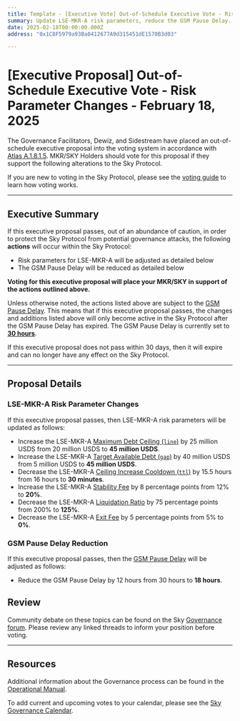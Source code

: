 ```yaml
---
title: Template - [Executive Vote] Out-of-Schedule Executive Vote - Risk Parameter Changes - February 18, 2025
summary: Update LSE-MKR-A risk parameters, reduce the GSM Pause Delay.
date: 2025-02-18T00:00:00.000Z
address: "0x1C8F5979a93Ba0412677A9d315451dE1570B3d03"

---
```

# [Executive Proposal] Out-of-Schedule Executive Vote - Risk Parameter Changes - February 18, 2025

The Governance Facilitators, Dewiz, and Sidestream have placed an out-of-schedule executive proposal into the voting system in accordance with [Atlas A.1.8.1.5](https://sky-atlas.powerhouse.io/A.1.8.1.5_Emergency_Response_Process_Definition/6a7b1a06-a34b-403e-b97e-d25c64217e9a|0db3140b840b). MKR/SKY Holders should vote for this proposal if they support the following alterations to the Sky Protocol.

If you are new to voting in the Sky Protocol, please see the [voting guide](https://manual.makerdao.com/governance/voting-in-makerdao/on-chain-governance) to learn how voting works.

---

## Executive Summary

If this executive proposal passes, out of an abundance of caution, in order to protect the Sky Protocol from potential governance attacks, the following **actions** will occur within the Sky Protocol:
- Risk parameters for LSE-MKR-A will be adjusted as detailed below
- The GSM Pause Delay will be reduced as detailed below

**Voting for this executive proposal will place your MKR/SKY in support of the actions outlined above.**

Unless otherwise noted, the actions listed above are subject to the [GSM Pause Delay](https://sky-atlas.powerhouse.io/#A.1.8.2.1_Pause_Delay-a98b8227-95f6-4711-9d8d-f52cbc6ad2d0|0db30758e055). This means that if this executive proposal passes, the changes and additions listed above will only become active in the Sky Protocol after the GSM Pause Delay has expired. The GSM Pause Delay is currently set to [**30 hours**](https://sky-atlas.powerhouse.io/#A.1.8.2.1.2_Pause_Delay_Current_Value-09d2514b-3169-4755-a654-2c774456980d|0db30758e055d2d0).

If this executive proposal does not pass within 30 days, then it will expire and can no longer have any effect on the Sky Protocol.

---

## Proposal Details

### LSE-MKR-A Risk Parameter Changes

If this executive proposal passes, then LSE-MKR-A risk parameters will be updated as follows:

- Increase the LSE-MKR-A [Maximum Debt Ceiling (`line`)](https://sky-atlas.powerhouse.io/A.3.8.1.1.2.4.1_Maximum_Debt_Ceiling_(line)/6f1a913d-9436-4b70-816b-e317672737d6|57eaf45219bea3b430c268bb) by 25 million USDS from 20 million USDS to **45 million USDS**.
- Increase the LSE-MKR-A [Target Available Debt (`gap`)](https://sky-atlas.powerhouse.io/A.3.8.1.1.2.4.2_Target_Available_Debt_(gap)/c1e17312-3744-4360-81f4-03564f0dd09d|57eaf45219bea3b430c268bb) by 40 million USDS from 5 million USDS to **45 million USDS**.
- Decrease the LSE-MKR-A [Ceiling Increase Cooldown (`ttl`)](https://sky-atlas.powerhouse.io/A.3.8.1.1.2.4.3_Ceiling_Increase_Cooldown_(ttl)/58f5315f-938f-464c-b2d2-f611145d469a|57eaf45219bea3b430c268bb) by 15.5 hours from 16 hours to **30 minutes**.
- Increase the LSE-MKR-A [Stability Fee](https://sky-atlas.powerhouse.io/A.3.8.1.1.2.3_Stability_Fee/67e40a3b-f1c2-4dc6-b502-2affeab0b232|57eaf45219bea3b430c2) by 8 percentage points from 12% to **20%**.
- Decrease the LSE-MKR-A [Liquidation Ratio](https://sky-atlas.powerhouse.io/A.3.8.1.1.2.1_Liquidation_Ratio/1184ab96-8cad-4755-9798-2c8782304407|57eaf45219bea3b430c2) by 75 percentage points from 200% to **125%**.
- Decrease the LSE-MKR-A [Exit Fee](https://sky-atlas.powerhouse.io/A.4.4.3.3_Exit_Fee/a3eef5cb-a62d-4a94-a748-d549bd9970be|b341740ed556) by 5 percentage points from 5% to **0%**.

### GSM Pause Delay Reduction

If this executive proposal passes, then the [GSM Pause Delay](https://sky-atlas.powerhouse.io/#A.1.8.2.1_Pause_Delay-a98b8227-95f6-4711-9d8d-f52cbc6ad2d0|0db30758e055) will be adjusted as follows:

- Reduce the GSM Pause Delay by 12 hours from 30 hours to **18 hours**.

## Review

Community debate on these topics can be found on the Sky [Governance forum](https://forum.makerdao.com/). Please review any linked threads to inform your position before voting.

---

## Resources

Additional information about the Governance process can be found in the [Operational Manual](https://manual.makerdao.com).

To add current and upcoming votes to your calendar, please see the [Sky Governance Calendar](https://manual.makerdao.com/makerdao/calendars/governance-calendar).
